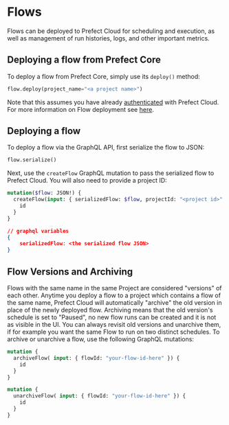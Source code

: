 # Flows

Flows can be deployed to Prefect Cloud for scheduling and execution, as well as management of run histories, logs, and other important metrics.

## Deploying a flow from Prefect Core

To deploy a flow from Prefect Core, simply use its `deploy()` method:

```python
flow.deploy(project_name="<a project name>")
```

Note that this assumes you have already [authenticated](auth.md) with Prefect Cloud.  For more information on Flow deployment see [here](../flow-deploy.html).

## Deploying a flow <Badge text="GQL"/>

To deploy a flow via the GraphQL API, first serialize the flow to JSON:

```python
flow.serialize()
```

Next, use the `createFlow` GraphQL mutation to pass the serialized flow to Prefect Cloud. You will also need to provide a project ID:

```graphql
mutation($flow: JSON!) {
  createFlow(input: { serializedFlow: $flow, projectId: "<project id>" }) {
    id
  }
}
```

```json
// graphql variables
{
    serializedFlow: <the serialized flow JSON>
}
```

## Flow Versions and Archiving <Badge text="GQL"/>

Flows with the same name in the same Project are considered "versions" of each other.  Anytime you deploy a flow to a project which contains a flow of the same name, Prefect Cloud will automatically "archive" the old version in place of the newly deployed flow.  Archiving means that the old version's schedule is set to "Paused", no new flow runs can be created and it is not as visible in the UI.  You can always revisit old versions and unarchive them, if for example you want the same Flow to run on two distinct schedules.  To archive or unarchive a flow, use the following GraphQL mutations:

```graphql
mutation {
  archiveFlow( input: { flowId: "your-flow-id-here" }) {
    id
  }
}
```

```graphql
mutation {
  unarchiveFlow( input: { flowId: "your-flow-id-here" }) {
    id
  }
}
```

